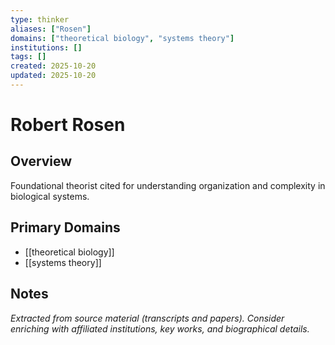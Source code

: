 ```yaml
---
type: thinker
aliases: ["Rosen"]
domains: ["theoretical biology", "systems theory"]
institutions: []
tags: []
created: 2025-10-20
updated: 2025-10-20
---
```


# Robert Rosen

## Overview

Foundational theorist cited for understanding organization and complexity in biological systems.

## Primary Domains

- [[theoretical biology]]
- [[systems theory]]

## Notes

*Extracted from source material (transcripts and papers). Consider enriching with affiliated institutions, key works, and biographical details.*
